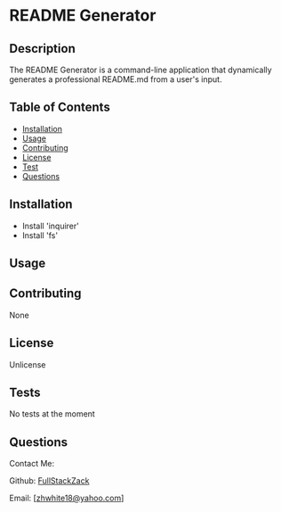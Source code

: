 
# README Generator

## Description
The README Generator is a command-line application that dynamically generates a professional README.md from a user's input.

## Table of Contents
* [Installation](#installation)
* [Usage](#usage)
* [Contributing](#contributing)
* [License](#license)
* [Test](#test)
* [Questions](#questions)

## Installation
* Install 'inquirer'
* Install 'fs'

## Usage


## Contributing
None

## License
Unlicense

## Tests
No tests at the moment

## Questions
Contact Me:

Github: [FullStackZack](https://github.com/FullStackZack)

Email: [zhwhite18@yahoo.com]


